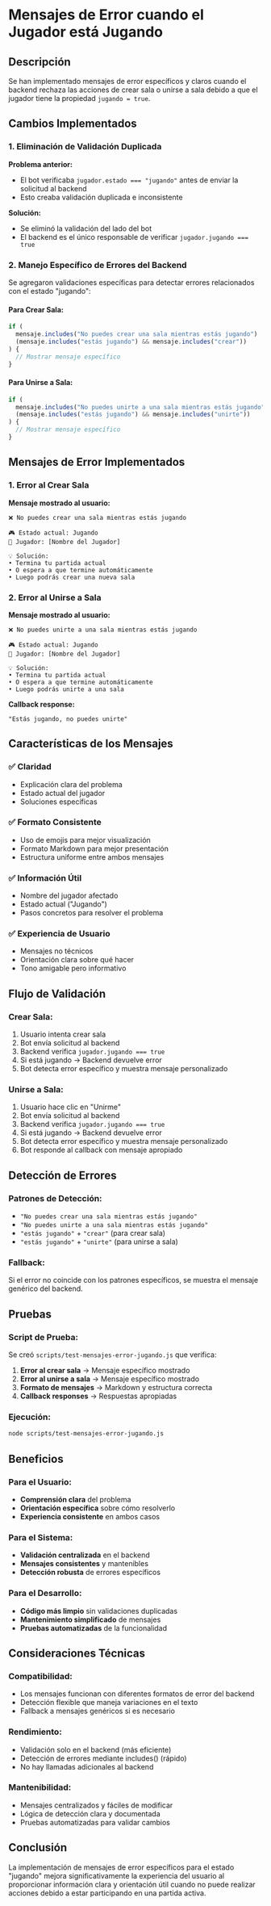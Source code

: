 # Mensajes de Error cuando el Jugador está Jugando

## Descripción

Se han implementado mensajes de error específicos y claros cuando el backend rechaza las acciones de crear sala o unirse a sala debido a que el jugador tiene la propiedad `jugando = true`.

## Cambios Implementados

### 1. **Eliminación de Validación Duplicada**

**Problema anterior:**

- El bot verificaba `jugador.estado === "jugando"` antes de enviar la solicitud al backend
- Esto creaba validación duplicada e inconsistente

**Solución:**

- Se eliminó la validación del lado del bot
- El backend es el único responsable de verificar `jugador.jugando === true`

### 2. **Manejo Específico de Errores del Backend**

Se agregaron validaciones específicas para detectar errores relacionados con el estado "jugando":

#### **Para Crear Sala:**

```javascript
if (
  mensaje.includes("No puedes crear una sala mientras estás jugando") ||
  (mensaje.includes("estás jugando") && mensaje.includes("crear"))
) {
  // Mostrar mensaje específico
}
```

#### **Para Unirse a Sala:**

```javascript
if (
  mensaje.includes("No puedes unirte a una sala mientras estás jugando") ||
  (mensaje.includes("estás jugando") && mensaje.includes("unirte"))
) {
  // Mostrar mensaje específico
}
```

## Mensajes de Error Implementados

### 1. **Error al Crear Sala**

**Mensaje mostrado al usuario:**

```
❌ No puedes crear una sala mientras estás jugando

🎮 Estado actual: Jugando
👤 Jugador: [Nombre del Jugador]

💡 Solución:
• Termina tu partida actual
• O espera a que termine automáticamente
• Luego podrás crear una nueva sala
```

### 2. **Error al Unirse a Sala**

**Mensaje mostrado al usuario:**

```
❌ No puedes unirte a una sala mientras estás jugando

🎮 Estado actual: Jugando
👤 Jugador: [Nombre del Jugador]

💡 Solución:
• Termina tu partida actual
• O espera a que termine automáticamente
• Luego podrás unirte a una sala
```

**Callback response:**

```
"Estás jugando, no puedes unirte"
```

## Características de los Mensajes

### ✅ **Claridad**

- Explicación clara del problema
- Estado actual del jugador
- Soluciones específicas

### ✅ **Formato Consistente**

- Uso de emojis para mejor visualización
- Formato Markdown para mejor presentación
- Estructura uniforme entre ambos mensajes

### ✅ **Información Útil**

- Nombre del jugador afectado
- Estado actual ("Jugando")
- Pasos concretos para resolver el problema

### ✅ **Experiencia de Usuario**

- Mensajes no técnicos
- Orientación clara sobre qué hacer
- Tono amigable pero informativo

## Flujo de Validación

### **Crear Sala:**

1. Usuario intenta crear sala
2. Bot envía solicitud al backend
3. Backend verifica `jugador.jugando === true`
4. Si está jugando → Backend devuelve error
5. Bot detecta error específico y muestra mensaje personalizado

### **Unirse a Sala:**

1. Usuario hace clic en "Unirme"
2. Bot envía solicitud al backend
3. Backend verifica `jugador.jugando === true`
4. Si está jugando → Backend devuelve error
5. Bot detecta error específico y muestra mensaje personalizado
6. Bot responde al callback con mensaje apropiado

## Detección de Errores

### **Patrones de Detección:**

- `"No puedes crear una sala mientras estás jugando"`
- `"No puedes unirte a una sala mientras estás jugando"`
- `"estás jugando"` + `"crear"` (para crear sala)
- `"estás jugando"` + `"unirte"` (para unirse a sala)

### **Fallback:**

Si el error no coincide con los patrones específicos, se muestra el mensaje genérico del backend.

## Pruebas

### **Script de Prueba:**

Se creó `scripts/test-mensajes-error-jugando.js` que verifica:

1. **Error al crear sala** → Mensaje específico mostrado
2. **Error al unirse a sala** → Mensaje específico mostrado
3. **Formato de mensajes** → Markdown y estructura correcta
4. **Callback responses** → Respuestas apropiadas

### **Ejecución:**

```bash
node scripts/test-mensajes-error-jugando.js
```

## Beneficios

### **Para el Usuario:**

- **Comprensión clara** del problema
- **Orientación específica** sobre cómo resolverlo
- **Experiencia consistente** en ambos casos

### **Para el Sistema:**

- **Validación centralizada** en el backend
- **Mensajes consistentes** y mantenibles
- **Detección robusta** de errores específicos

### **Para el Desarrollo:**

- **Código más limpio** sin validaciones duplicadas
- **Mantenimiento simplificado** de mensajes
- **Pruebas automatizadas** de la funcionalidad

## Consideraciones Técnicas

### **Compatibilidad:**

- Los mensajes funcionan con diferentes formatos de error del backend
- Detección flexible que maneja variaciones en el texto
- Fallback a mensajes genéricos si es necesario

### **Rendimiento:**

- Validación solo en el backend (más eficiente)
- Detección de errores mediante includes() (rápido)
- No hay llamadas adicionales al backend

### **Mantenibilidad:**

- Mensajes centralizados y fáciles de modificar
- Lógica de detección clara y documentada
- Pruebas automatizadas para validar cambios

## Conclusión

La implementación de mensajes de error específicos para el estado "jugando" mejora significativamente la experiencia del usuario al proporcionar información clara y orientación útil cuando no puede realizar acciones debido a estar participando en una partida activa.
